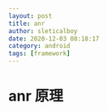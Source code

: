 ```yaml
---
layout: post
title: anr
author: sleticalboy
date: 2020-12-03 08:18:17
category: android
tags: [framework]
---
```


# anr 原理
